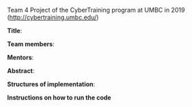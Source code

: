 Team 4 Project of the CyberTraining program at UMBC in 2019 (http://cybertraining.umbc.edu/)

**Title**:

**Team members**: 

**Mentors**: 

**Abstract**:

**Structures of implementation**:

**Instructions on how to run the code**
